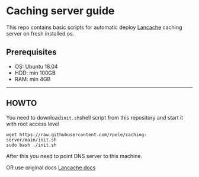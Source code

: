 # Caching server guide

This repo contains basic scripts for automatic deploy [Lancache](http://lancache.net/) caching server on fresh installed os.

Prerequisites
---
- OS: Ubuntu 18.04
- HDD: min 100GB
- RAM: min 4GB

---
HOWTO 
---
You need to download`init.sh`shell script from this repository and start it with root access level
```shell
wget https://raw.githubusercontent.com/rpele/caching-server/main/init.sh
sudo bash ./init.sh
```

After this you need to point DNS server to this machine. 

OR use original docs [Lancache docs](http://lancache.net/docs/) 
